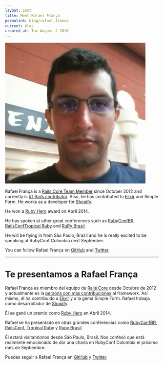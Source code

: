 ```yaml
---
layout: post
title: Meet Rafael França
permalink: blog/rafael_franca
current: blog
created_at: Tue August 2 2016
---
```


![Rafael França](/img/speakers/rafael.png)

Rafael França is a [Rails Core Team Member](http://rubyonrails.org/core) since October 2012 and currently is [#1 Rails contributor](http://contributors.rubyonrails.org/contributors/). Also, he has contributed to [Elixir](https://github.com/elixir-lang/elixir/graphs/contributors) and Simple Form. 
He works as a developer for [Shopify](https://www.shopify.com). 

He won a [Ruby Hero](http://rubyheroes.com/heroes/2014) award on April 2014.

He has spoken at other great conferences such as [RubyConfBR](http://www.rubyconf.com.br), [RailsConf](http://railsconf.com)[Tropical Ruby](http://tropicalrb.com/en/) and [RuPy Brasil](http://rupy.com.br).

He will be flying in from São Paulo, Brazil and he is really excited to be speaking at RubyConf Colombia next September.

You can follow Rafael França on [GitHub][gh] and [Twitter][tw].

* * *

# Te presentamos a Rafael França

Rafael França es miembro del equipo de [Rails Core]( http://rubyonrails.org/core) desde Octubre de 2012 y actualmente es la [persona con más contribuciones](http://contributors.rubyonrails.org/contributors) al framework. Así mismo, él ha contribuido a [Elixir](https://github.com/elixir-lang/elixir/graphs/contributors) y a la gema Simple Form. Rafael trabaja como desarrollador de [Shopify](https://www.shopify.com).

Él se ganó un premio como [Ruby Hero](http://rubyheroes.com/heroes/2014) en Abril 2014.

Rafael se ha presentado en otras grandes conferencias como [RubyConfBR](http://www.rubyconf.com.br), [RailsConf](http://railsconf.com), [Tropical Ruby](http://tropicalrb.com/en/) y [Rupy Brasil](http://rupy.com.br).

Él estará visitandonos desde São Paulo, Brasil. Nos confesó que está realmente emocionado de dar una charla en RubyConf Colombia el próximo mes de Septiembre.

Puedes seguir a Rafael França en [GitHub][GH] y [Twitter][TW].

[gh]: https://github.com/rafaelfranca
[tw]: https://twitter.com/rafaelfranca

